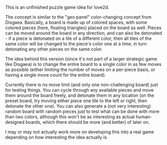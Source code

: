 This is an unfinished puzzle game idea for love2d.

The concept is similar to the "geo panel" color-changing concept from Disgaea. Basically, a board is made up of colored spaces, with some colored pieces (here, floating triangles) placed on the board as well. Pieces can be moved around the board in any direction, and can also be detonated - if a piece is detonated on a tile of a different color, then all tiles of the same color will be changed to the piece's color one at a time, in turn detonating any other pieces on the same color.

The idea behind this version (since it's not part of a larger strategic game like Disgaea) is to change the entire board to a single color in as few moves as possible (either limiting the number of moves on a per-piece basis, or having a single move count for the entire board). 

Currently there is no move limit (and only one non-challenging board) just for testing things. You can cycle through any available pieces and move them around the board freely, and detonate them in any location (on the preset board, try moving either piece one tile to the left or right, then detonate the other one). You can also generate a (not very interesting) random board with random pieces just to test what can be done with more than two colors, although this won't be as interesting as actual human-designed boards, which there should be more (and better) of later on.

I may or may not actually work more on developing this into a real game depending on how interesting the idea actually is.